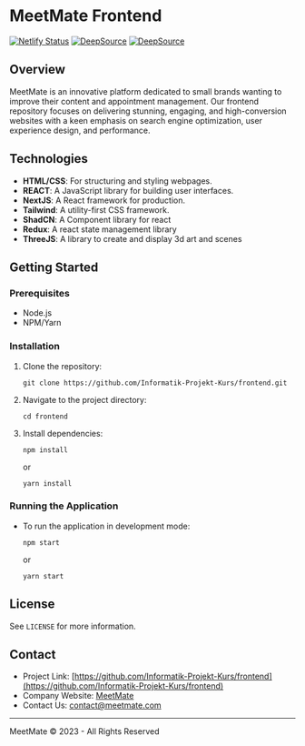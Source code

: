 # MeetMate Frontend

[![Netlify Status](https://api.netlify.com/api/v1/badges/cacc80b9-c575-409d-a6a2-a8422deb2304/deploy-status)](https://app.netlify.com/sites/ipk-frontend/deploys)
[![DeepSource](https://app.deepsource.com/gh/Informatik-Projekt-Kurs/frontend.svg/?label=code+coverage&show_trend=true&token=Ezt4_99HdoFs6gqs6Hhm6G_4)](https://app.deepsource.com/gh/Informatik-Projekt-Kurs/frontend/)
[![DeepSource](https://app.deepsource.com/gh/Informatik-Projekt-Kurs/frontend.svg/?label=active+issues&show_trend=true&token=Ezt4_99HdoFs6gqs6Hhm6G_4)](https://app.deepsource.com/gh/Informatik-Projekt-Kurs/frontend/)

## Overview

MeetMate is an innovative platform dedicated to small brands wanting to improve their content and appointment management. Our frontend repository focuses on delivering stunning, engaging, and high-conversion websites with a keen emphasis on search engine optimization, user experience design, and performance.

## Technologies

- **HTML/CSS**: For structuring and styling webpages.
- **REACT**: A JavaScript library for building user interfaces.
- **NextJS**: A React framework for production.
- **Tailwind**: A utility-first CSS framework.
- **ShadCN**: A Component library for react
- **Redux**: A react state management library
- **ThreeJS**: A library to create and display 3d art and scenes

## Getting Started

### Prerequisites

- Node.js
- NPM/Yarn

### Installation

1. Clone the repository:
   ```
   git clone https://github.com/Informatik-Projekt-Kurs/frontend.git
   ```
2. Navigate to the project directory:
   ```
   cd frontend
   ```
3. Install dependencies:
   ```
   npm install
   ```
   or
   ```
   yarn install
   ```

### Running the Application

- To run the application in development mode:
  ```
  npm start
  ```
  or
  ```
  yarn start
  ```

## License

See `LICENSE` for more information.

## Contact

- Project Link: [https://github.com/Informatik-Projekt-Kurs/frontend](https://github.com/Informatik-Projekt-Kurs/frontend)
- Company Website: [MeetMate](https://www.meetmate.com)
- Contact Us: [contact@meetmate.com](mailto:contact@meetmate.com)

---

MeetMate © 2023 - All Rights Reserved
